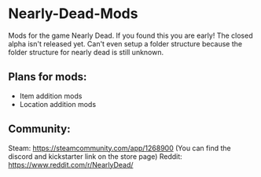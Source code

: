 # Nearly-Dead-Mods
Mods for the game Nearly Dead. If you found this you are early! The closed alpha isn't released yet. Can't even setup a folder structure because the folder structure for nearly dead is still unknown.

## Plans for mods:
- Item addition mods
- Location addition mods

## Community:
Steam: https://steamcommunity.com/app/1268900 (You can find the discord and kickstarter link on the store page)
Reddit: https://www.reddit.com/r/NearlyDead/
